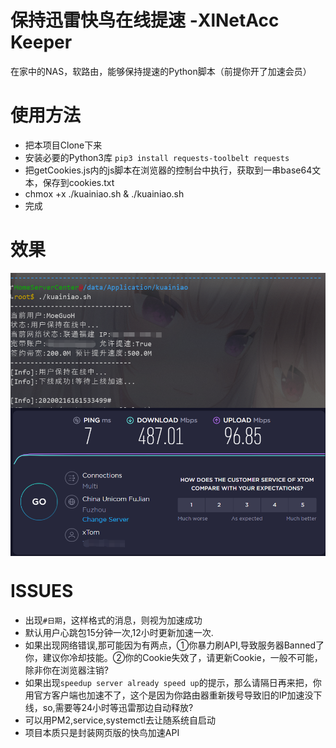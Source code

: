 # 保持迅雷快鸟在线提速 -XlNetAcc Keeper
在家中的NAS，软路由，能够保持提速的Python脚本（前提你开了加速会员）

# 使用方法
* 把本项目Clone下来
* 安装必要的Python3库 `pip3 install requests-toolbelt requests`
* 把getCookies.js内的js脚本在浏览器的控制台中执行，获取到一串base64文本，保存到cookies.txt
* chmox +x ./kuainiao.sh & ./kuainiao.sh
* 完成

# 效果
<img src="./static/run.png" width = "800" align=center />
<img src="./static/result.png" width = "800" align=center />

# ISSUES
* 出现`#日期`，这样格式的消息，则视为加速成功
* 默认用户心跳包15分钟一次,12小时更新加速一次.
* 如果出现网络错误,那可能因为有两点，①你暴力刷API,导致服务器Banned了你，建议你冷却技能。②你的Cookie失效了，请更新Cookie，一般不可能，除非你在浏览器注销?
* 如果出现`speedup server already speed up`的提示，那么请隔日再来把，你用官方客户端也加速不了，这个是因为你路由器重新拨号导致旧的IP加速没下线，so,需要等24小时等迅雷那边自动释放?
* 可以用PM2,service,systemctl去让随系统自启动
* 项目本质只是封装网页版的快鸟加速API
